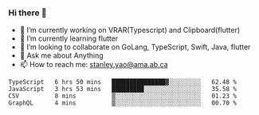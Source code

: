 ### Hi there 👋

- 🔭 I’m currently working on VRAR(Typescript) and Clipboard(flutter) 
- 🌱 I’m currently learning flutter
- 👯 I’m looking to collaborate on GoLang, TypeScript, Swift, Java, flutter
- 💬 Ask me about Anything
- 📫 How to reach me: stanley.yao@ama.ab.ca


<!--START_SECTION:waka-->
```text
TypeScript   6 hrs 50 mins   ███████████████▓░░░░░░░░░   62.48 % 
JavaScript   3 hrs 53 mins   █████████░░░░░░░░░░░░░░░░   35.58 % 
CSV          8 mins          ▒░░░░░░░░░░░░░░░░░░░░░░░░   01.23 % 
GraphQL      4 mins          ▒░░░░░░░░░░░░░░░░░░░░░░░░   00.70 % 
```
<!--END_SECTION:waka-->
